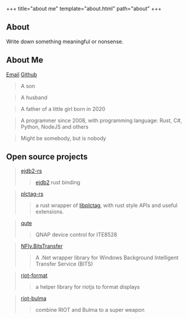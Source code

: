 +++
title="about me"
template="about.html"
path="about"
+++

## About 

Write down something meaningful or nonsense.

## About Me
[Email](mailto:leingliu@gmail.com) [Github](https://github.com/joylei/)

> A son

> A husband

> A father of a little girl born in 2020

> A programmer since 2008, with programming language: Rust, C#, Python, NodeJS and others

> Might be somebody, but is nobody

## Open source projects

> [ejdb2-rs](https://github.com/Joylei/ejdb2-rs)
>> [ejdb2](https://github.com/Softmotions/ejdb) rust binding

> [plctag-rs](https://github.com/Joylei/plctag-rs)
>> a rust wrapper of [libplctag](https://github.com/libplctag/libplctag), with rust style APIs and useful extensions.

> [qute](https://github.com/Joylei/qute)
>> QNAP device control for ITE8528

> [NFly.BitsTransfer](https://github.com/Joylei/NFly.BitsTransfer)
>> A .Net wrapper library for Windows Background Intelligent Transfer Service (BITS)

> [riot-format](https://github.com/Joylei/riot-format)
>> a helper library for riotjs to format displays

> [riot-bulma](https://github.com/Joylei/riot-bulma)
>> combine RIOT and Bulma to a super weapon
